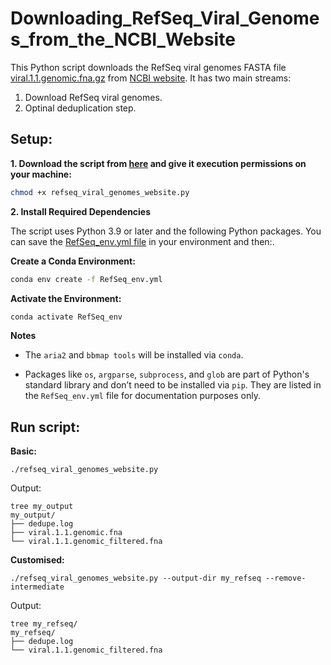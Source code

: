 # Downloading_RefSeq_Viral_Genomes_from_the_NCBI_Website

This Python script downloads the RefSeq viral genomes FASTA file [viral.1.1.genomic.fna.gz](https://ftp.ncbi.nlm.nih.gov/refseq/release/viral/viral.1.1.genomic.fna.gz) from [NCBI website](https://ftp.ncbi.nlm.nih.gov/refseq/release/viral/). It has two main streams:
1. Download RefSeq viral genomes.
2. Optinal deduplication step.

## **Setup:**

**1. Download the script from [here](https://github.com/agudeloromero/Download_fasta_NCBI/blob/main/Downloading_RefSeq_Viral_Genomes_from_the_NCBI_Website/refseq_viral_genomes_website.py) and give it execution permissions on your machine:**
```bash
chmod +x refseq_viral_genomes_website.py
```

**2. Install Required Dependencies**

The script uses Python 3.9 or later and the following Python packages. You can save the [RefSeq_env.yml file](https://github.com/agudeloromero/Download_fasta_NCBI/blob/main/Downloading_RefSeq_Viral_Genomes_from_the_NCBI_Website/RefSeq_env.yml) in your environment and then:.

**Create a Conda Environment:**
``` bash
conda env create -f RefSeq_env.yml
```

**Activate the Environment:**
``` bash
conda activate RefSeq_env
```

**Notes**

* The `aria2` and `bbmap tools` will be installed via `conda`.

* Packages like `os`, `argparse`, `subprocess`, and `glob` are part of Python's standard library and don’t need to be installed via `pip`. They are listed in the `RefSeq_env.yml` file for documentation purposes only.

## **Run script:**

**Basic:**
```
./refseq_viral_genomes_website.py
```

Output:
```
tree my_output
my_output/
├── dedupe.log
├── viral.1.1.genomic.fna
└── viral.1.1.genomic_filtered.fna
```

**Customised:**
```
./refseq_viral_genomes_website.py --output-dir my_refseq --remove-intermediate
```

Output:
```
tree my_refseq/
my_refseq/
├── dedupe.log
└── viral.1.1.genomic_filtered.fna
```


